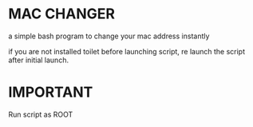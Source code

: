 # MAC CHANGER
a simple bash program to change your mac address instantly


if you are not installed toilet before launching script, re launch the script after initial launch.

# IMPORTANT

Run script as ROOT
